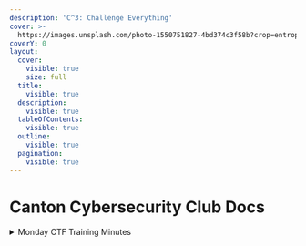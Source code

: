 ```yaml
---
description: 'C^3: Challenge Everything'
cover: >-
  https://images.unsplash.com/photo-1550751827-4bd374c3f58b?crop=entropy&cs=srgb&fm=jpg&ixid=M3wxOTcwMjR8MHwxfHNlYXJjaHwyfHxjeWJlcnNlY3VyaXR5fGVufDB8fHx8MTY5NTA4ODExNXww&ixlib=rb-4.0.3&q=85
coverY: 0
layout:
  cover:
    visible: true
    size: full
  title:
    visible: true
  description:
    visible: true
  tableOfContents:
    visible: true
  outline:
    visible: true
  pagination:
    visible: true
---
```


# Canton Cybersecurity Club Docs

<details>

<summary>Monday CTF Training Minutes</summary>

[monday-9-18-2023.md](meeting-minutes/monday-9-18-2023.md "mention")

</details>
